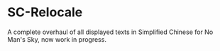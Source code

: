 # SC-Relocale
A complete overhaul of all displayed texts in Simplified Chinese for No Man's Sky, now work in progress.
